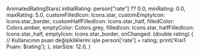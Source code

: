 AnimatedRatingStars(
  initialRating: person["rate"] ?? 0.0,
  minRating: 0.0,
  maxRating: 5.0,
  customFilledIcon: Icons.star,
  customEmptyIcon: Icons.star_border,
  customHalfFilledIcon: Icons.star_half,
  filledColor: Colors.amber,
  emptyColor: Colors.grey,
  filledIcon: Icons.star,
  halfFilledIcon: Icons.star_half,
  emptyIcon: Icons.star_border,
  onChanged: (double rating) {
    // Kullanıcının puan değişikliklerini işle
    person['rate'] = rating;
    print('Kisi1 Puanı: $rating');
  },
  starSize: 12.0,
)